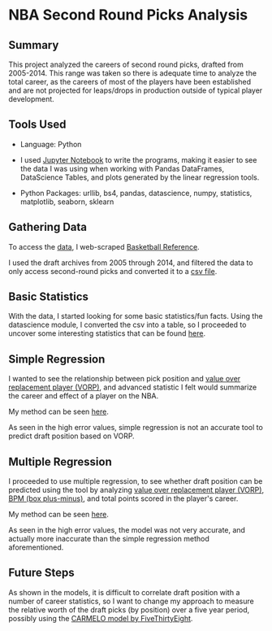 # NBA Second Round Picks Analysis

## Summary
This project analyzed the careers of second round picks, drafted from 2005-2014. This range was taken so there is adequate time to analyze the total career, as the careers of most of the players have been established and are not projected for leaps/drops in production outside of typical player development.

## Tools Used
* Language: Python

* I used [Jupyter Notebook](https://jupyter.org/ "Jupyter Notebook") to write the programs, making it easier to see the data I was using when working with Pandas DataFrames, DataScience Tables, and plots generated by the linear regression tools. 

* Python Packages: urllib, bs4, pandas, datascience, numpy, statistics, matplotlib, seaborn, sklearn

## Gathering Data
To access the [data](second_round_scraper.ipynb), I web-scraped [Basketball Reference](https://www.basketball-reference.com/ "Basketball Reference"). 

I used the draft archives from 2005 through 2014, and filtered the data to only access second-round picks and converted it to a [csv file](second_rounders_2005-14.csv).

## Basic Statistics
With the data, I started looking for some basic statistics/fun facts. Using the datascience module, I converted the csv into a table, so I proceeded to uncover some interesting statistics that can be found [here](basic_stats.ipynb).

## Simple Regression
I wanted to see the relationship between pick position and [value over replacement player (VORP)](http://sonicscentral.com/vorp.html), and advanced statistic I felt would summarize the career and effect of a player on the NBA. 

My method can be seen [here](simple_regression.ipynb).

As seen in the high error values, simple regression is not an accurate tool to predict draft position based on VORP.

## Multiple Regression
I proceeded to use multiple regression, to see whether draft position can be predicted using the tool by analyzing [value over replacement player (VORP)](http://sonicscentral.com/vorp.html), [BPM (box plus-minus)](https://www.basketball-reference.com/about/bpm.html), and total points scored in the player's career.

My method can be seen [here](multiple_regression1.ipynb).

As seen in the high error values, the model was not very accurate, and actually more inaccurate than the simple regression method aforementioned.

## Future Steps
As shown in the models, it is difficult to correlate draft position with a number of career statistics, so I want to change my approach to measure the relative worth of the draft picks (by position) over a five year period, possibly using the [CARMELO model by FiveThirtyEight](https://projects.fivethirtyeight.com/carmelo/).